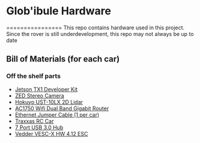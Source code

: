 # Glob'ibule Hardware
================
This repo contains hardware used in this project. Since the rover is still underdevelopment, this repo may not always be up to date

## Bill of Materials (for each car)

### Off the shelf parts
* [Jetson TX1 Developer Kit](http://www.nvidia.com/object/jetson-tx1-dev-kit.html)
* [ZED Stereo Camera](https://www.stereolabs.com/)
* [Hokuyo UST-10LX 2D Lidar](https://acroname.com/products/HOKUYO-UST-10LX-LASER?sku=R359-UST-10LX) 
* [AC1750 Wifi Dual Band Gigabit Router](https://www.amazon.com/TP-Link-Archer-C7-Wireless-Gigabit/dp/B00BUSDVBQ)
* [Ethernet Jumper Cable (1 per car)](https://www.amazon.com/gp/product/B00EEK1114/ref=od_aui_detailpages00?ie=UTF8&psc=1)
* [Traxxas RC Car](https://www.amazon.com/Traxxas-Slash-Brushless-Course-Platinum/dp/B00A0KQH84)
* [7 Port USB 3.0 Hub](https://www.amazon.com/AmazonBasics-Port-USB-Power-Adapter/dp/B00E6GX4BG)
* [Vedder VESC-X HW 4.12 ESC](http://www.enertionboards.com/electric-skateboard-parts/vesc-x-programmable-brushless-motor-controller/)
